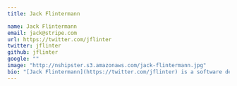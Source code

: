 ```yaml
---
title: Jack Flintermann

name: Jack Flintermann
email: jack@stripe.com
url: https://twitter.com/jflinter
twitter: jflinter
github: jflinter
google: ""
image: "http://nshipster.s3.amazonaws.com/jack-flintermann.jpg"
bio: "[Jack Flintermann](https://twitter.com/jflinter) is a software developer at [Stripe](https://stripe.com/). He lives in New York City."
---
```

